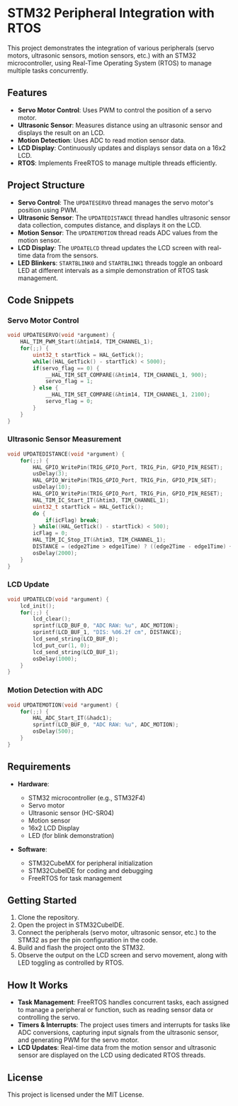 
# STM32 Peripheral Integration with RTOS

This project demonstrates the integration of various peripherals (servo motors, ultrasonic sensors, motion sensors, etc.) with an STM32 microcontroller, using Real-Time Operating System (RTOS) to manage multiple tasks concurrently.

## Features

- **Servo Motor Control**: Uses PWM to control the position of a servo motor.
- **Ultrasonic Sensor**: Measures distance using an ultrasonic sensor and displays the result on an LCD.
- **Motion Detection**: Uses ADC to read motion sensor data.
- **LCD Display**: Continuously updates and displays sensor data on a 16x2 LCD.
- **RTOS**: Implements FreeRTOS to manage multiple threads efficiently.

## Project Structure

- **Servo Control**: The `UPDATESERVO` thread manages the servo motor's position using PWM.
- **Ultrasonic Sensor**: The `UPDATEDISTANCE` thread handles ultrasonic sensor data collection, computes distance, and displays it on the LCD.
- **Motion Sensor**: The `UPDATEMOTION` thread reads ADC values from the motion sensor.
- **LCD Display**: The `UPDATELCD` thread updates the LCD screen with real-time data from the sensors.
- **LED Blinkers**: `STARTBLINK0` and `STARTBLINK1` threads toggle an onboard LED at different intervals as a simple demonstration of RTOS task management.

## Code Snippets

### Servo Motor Control

```c
void UPDATESERVO(void *argument) {
    HAL_TIM_PWM_Start(&htim14, TIM_CHANNEL_1);
    for(;;) {
        uint32_t startTick = HAL_GetTick();
        while((HAL_GetTick() - startTick) < 5000);
        if(servo_flag == 0) {
            __HAL_TIM_SET_COMPARE(&htim14, TIM_CHANNEL_1, 900);
            servo_flag = 1;
        } else {
            __HAL_TIM_SET_COMPARE(&htim14, TIM_CHANNEL_1, 2100);
            servo_flag = 0;
        }
    }
}
```

### Ultrasonic Sensor Measurement

```c
void UPDATEDISTANCE(void *argument) {
    for(;;) {
        HAL_GPIO_WritePin(TRIG_GPIO_Port, TRIG_Pin, GPIO_PIN_RESET);
        usDelay(3);
        HAL_GPIO_WritePin(TRIG_GPIO_Port, TRIG_Pin, GPIO_PIN_SET);
        usDelay(10);
        HAL_GPIO_WritePin(TRIG_GPIO_Port, TRIG_Pin, GPIO_PIN_RESET);
        HAL_TIM_IC_Start_IT(&htim3, TIM_CHANNEL_1);
        uint32_t startTick = HAL_GetTick();
        do {
            if(icFlag) break;
        } while((HAL_GetTick() - startTick) < 500);
        icFlag = 0;
        HAL_TIM_IC_Stop_IT(&htim3, TIM_CHANNEL_1);
        DISTANCE = (edge2Time > edge1Time) ? ((edge2Time - edge1Time) + 0.0f) * speedofSound : 0.0f;
        osDelay(2000);
    }
}
```

### LCD Update

```c
void UPDATELCD(void *argument) {
    lcd_init();
    for(;;) {
        lcd_clear();
        sprintf(LCD_BUF_0, "ADC RAW: %u", ADC_MOTION);
        sprintf(LCD_BUF_1, "DIS: %06.2f cm", DISTANCE);
        lcd_send_string(LCD_BUF_0);
        lcd_put_cur(1, 0);
        lcd_send_string(LCD_BUF_1);
        osDelay(1000);
    }
}
```

### Motion Detection with ADC

```c
void UPDATEMOTION(void *argument) {
    for(;;) {
        HAL_ADC_Start_IT(&hadc1);
        sprintf(LCD_BUF_0, "ADC RAW: %u", ADC_MOTION);
        osDelay(500);
    }
}
```

## Requirements

- **Hardware**:
  - STM32 microcontroller (e.g., STM32F4)
  - Servo motor
  - Ultrasonic sensor (HC-SR04)
  - Motion sensor
  - 16x2 LCD Display
  - LED (for blink demonstration)

- **Software**:
  - STM32CubeMX for peripheral initialization
  - STM32CubeIDE for coding and debugging
  - FreeRTOS for task management

## Getting Started

1. Clone the repository.
2. Open the project in STM32CubeIDE.
3. Connect the peripherals (servo motor, ultrasonic sensor, etc.) to the STM32 as per the pin configuration in the code.
4. Build and flash the project onto the STM32.
5. Observe the output on the LCD screen and servo movement, along with LED toggling as controlled by RTOS.

## How It Works

- **Task Management**: FreeRTOS handles concurrent tasks, each assigned to manage a peripheral or function, such as reading sensor data or controlling the servo.
- **Timers & Interrupts**: The project uses timers and interrupts for tasks like ADC conversions, capturing input signals from the ultrasonic sensor, and generating PWM for the servo motor.
- **LCD Updates**: Real-time data from the motion sensor and ultrasonic sensor are displayed on the LCD using dedicated RTOS threads.

## License

This project is licensed under the MIT License.
